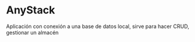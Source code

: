 # AnyStack
Aplicación con conexión a una base de datos local, sirve para hacer CRUD, gestionar un almacén
